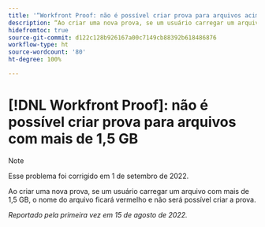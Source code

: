```yaml
---
title: '“Workfront Proof: não é possível criar prova para arquivos acima de 1,5 GB”'
description: “Ao criar uma nova prova, se um usuário carregar um arquivo com mais de 1,5 GB, o nome do arquivo ficará vermelho e não será possível criar a prova.”
hidefromtoc: true
source-git-commit: d122c128b926167a00c7149cb88392b618486876
workflow-type: ht
source-wordcount: '80'
ht-degree: 100%

---
```



# [!DNL Workfront Proof]: não é possível criar prova para arquivos com mais de 1,5 GB

>[!NOTE]
>
>Esse problema foi corrigido em 1 de setembro de 2022.

Ao criar uma nova prova, se um usuário carregar um arquivo com mais de 1,5 GB, o nome do arquivo ficará vermelho e não será possível criar a prova.

_Reportado pela primeira vez em 15 de agosto de 2022._
